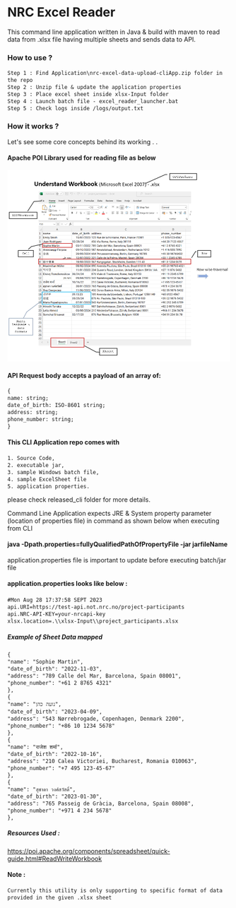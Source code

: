 # NRC Excel Reader
This command line application written in Java & build with maven to 
read data from .xlsx file having multiple sheets and sends data to API.

### How to use ?
    Step 1 : Find Application\nrc-excel-data-upload-cliApp.zip folder in the repo
    Step 2 : Unzip file & update the application properties 
    Step 3 : Place excel sheet inside xlsx-Input folder
    Step 4 : Launch batch file - excel_reader_launcher.bat
    Step 5 : Check logs inside /logs/output.txt


### How it works ?
 Let's see some core concepts behind its working . .  
#### Apache POI Library used for reading file as below
![img_1.png](img_1.png)

#### API Request body accepts a payload of an array of:
    {
    name: string;
    date_of_birth: ISO-8601 string;
    address: string;
    phone_number: string;
    }
#### This CLI Application repo comes with 
    1. Source Code,
    2. executable jar,
    3. sample Windows batch file,
    4. sample ExcelSheet file 
    5. application properties.
please check released_cli folder for more details.

Command Line Application expects JRE & System property parameter (location of properties file) in command 
as shown below when executing from CLI
#### java -Dpath.properties=fullyQualifiedPathOfPropertyFile -jar jarfileName

application.properties file is important to update before executing batch/jar file

#### application.properties looks like below :
#### 
    #Mon Aug 28 17:37:58 SEPT 2023
    api.URI=https://test-api.not.nrc.no/project-participants
    api.NRC-API-KEY=your-nrcapi-key
    xlsx.location=.\\xlsx-Input\\project_participants.xlsx

##### Example of Sheet Data mapped
    {
    "name": "Sophie Martin",
    "date_of_birth": "2022-11-03",
    "address": "789 Calle del Mar, Barcelona, Spain 08001",
    "phone_number": "+61 2 8765 4321"
    },
    {
    "name": "נועה כהן",
    "date_of_birth": "2023-04-09",
    "address": "543 Nørrebrogade, Copenhagen, Denmark 2200",
    "phone_number": "+86 10 1234 5678"
    },
    {
    "name": "राजेश शर्मा",
    "date_of_birth": "2022-10-16",
    "address": "210 Calea Victoriei, Bucharest, Romania 010063",
    "phone_number": "+7 495 123-45-67"
    },
    {
    "name": "สุชาดา วงศ์สวัสดิ์",
    "date_of_birth": "2023-01-30",
    "address": "765 Passeig de Gràcia, Barcelona, Spain 08008",
    "phone_number": "+971 4 234 5678"
    },



##### Resources Used :
https://poi.apache.org/components/spreadsheet/quick-guide.html#ReadWriteWorkbook

#### Note :
    Currently this utility is only supporting to specific format of data provided in the given .xlsx sheet